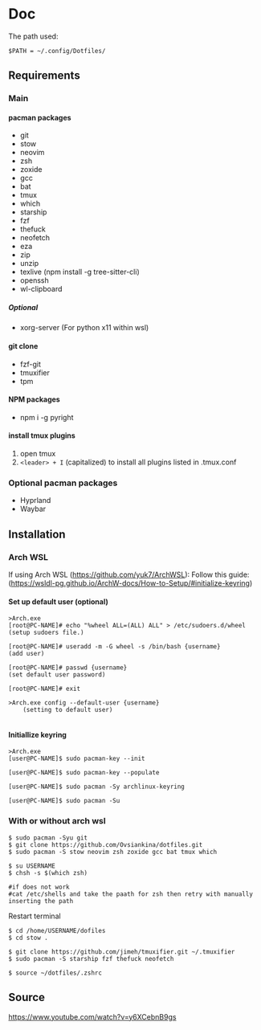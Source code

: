 # Doc

The path used:

`$PATH = ~/.config/Dotfiles/`

## Requirements

### Main

#### pacman packages
- git
- stow
- neovim
- zsh
- zoxide
- gcc
- bat
- tmux
- which
- starship
- fzf
- thefuck
- neofetch
- eza
- zip
- unzip
- texlive (npm install -g tree-sitter-cli)
- openssh
- wl-clipboard
##### Optional
- xorg-server (For python x11 within wsl)

#### git clone
- fzf-git
- tmuxifier
- tpm

#### NPM packages
- npm i -g pyright

#### install tmux plugins
1. open tmux
2. `<leader> + I` (capitalized) to install all plugins listed in .tmux.conf

### Optional pacman packages
- Hyprland
- Waybar

## Installation

### Arch WSL
If using Arch WSL (https://github.com/yuk7/ArchWSL):
Follow this guide: (https://wsldl-pg.github.io/ArchW-docs/How-to-Setup/#initialize-keyring)

#### Set up default user (optional)

```
>Arch.exe
[root@PC-NAME]# echo "%wheel ALL=(ALL) ALL" > /etc/sudoers.d/wheel
(setup sudoers file.)

[root@PC-NAME]# useradd -m -G wheel -s /bin/bash {username}
(add user)

[root@PC-NAME]# passwd {username}
(set default user password)

[root@PC-NAME]# exit

>Arch.exe config --default-user {username}
    (setting to default user)


```
#### Initiallize keyring
```
>Arch.exe
[user@PC-NAME]$ sudo pacman-key --init

[user@PC-NAME]$ sudo pacman-key --populate

[user@PC-NAME]$ sudo pacman -Sy archlinux-keyring

[user@PC-NAME]$ sudo pacman -Su

```

### With or without arch wsl
```
$ sudo pacman -Syu git
$ git clone https://github.com/Ovsiankina/dotfiles.git
$ sudo pacman -S stow neovim zsh zoxide gcc bat tmux which

$ su USERNAME
$ chsh -s $(which zsh)

#if does not work
#cat /etc/shells and take the paath for zsh then retry with manually inserting the path

```
Restart terminal

```
$ cd /home/USERNAME/dofiles
$ cd stow .

$ git clone https://github.com/jimeh/tmuxifier.git ~/.tmuxifier
$ sudo pacman -S starship fzf thefuck neofetch

$ source ~/dotfiles/.zshrc

```
## Source

https://www.youtube.com/watch?v=y6XCebnB9gs
